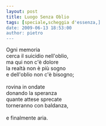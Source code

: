 ```yaml
---
layout: post
title: Luogo Senza Oblio
tags: [speciale,scheggia d'essenza,]
date: 2009-06-13 18:53:00
author: pietro
---
```

Ogni memoria<br/>cerca il suicidio nell'oblio,<br/>ma qui non c'è dolore<br/>la realtà non è più sogno<br/>e dell'oblio non c'è bisogno;<br/><br/>rovina in ondate<br/>donando la speranza<br/>quante attese sprecate<br/>torneranno con baldanza,<br/><br/>e finalmente aria.
